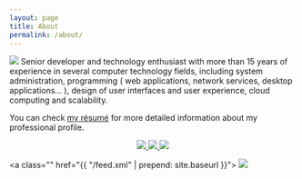 ```yaml
---
layout: page
title: About
permalink: /about/
---
```


<img class="left-img me-img-about" src="{{ site.baseurl }}/img/me.jpg">
Senior developer and technology enthusiast with more than 15 years of experience in several computer
technology fields, including system administration, programming ( web applications, network services,
desktop applications... ), design of user interfaces and user experience, cloud computing and scalability.


You can check [my résumé]({{site.baseurl}}/assets/resume.pdf) for more detailed information
about my professional profile.

<p style="clear: both; text-align: center;">
<a class="" href="https://github.com/{{ site.github_username }}">
<img class="social-img" src="{{ site.baseurl}}/img/github.png">
</a>
<a class="" href="https://twitter.com/{{ site.twitter_username }}">
<img class="social-img" src="{{ site.baseurl}}/img/twitter.png">
</a>

<a class="" href="https://instagram.com/{{ site.instagram_username }}">
<img class="social-img" src="{{ site.baseurl}}/img/instagram.png">
</a>

<a class="" href="{{ "/feed.xml" | prepend: site.baseurl }}">
<img class="social-img" src="{{ site.baseurl}}/img/rss.png">
</a>
</p>

